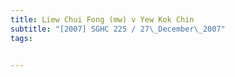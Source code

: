 ```yaml
---
title: Liew Chui Fong (mw) v Yew Kok Chin 
subtitle: "[2007] SGHC 225 / 27\_December\_2007"
tags:


---
```


